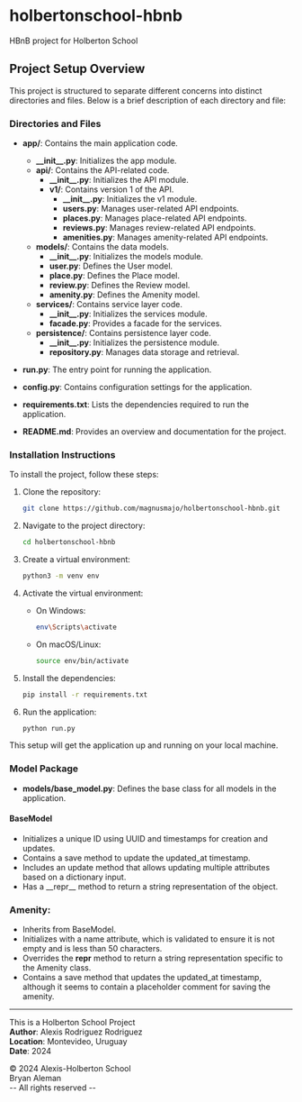 # holbertonschool-hbnb

HBnB project for Holberton School

## Project Setup Overview

This project is structured to separate different concerns into distinct directories and files. Below is a brief description of each directory and file:

### Directories and Files

- **app/**: Contains the main application code.
    - **\_\_init\_\_.py**: Initializes the app module.
    - **api/**: Contains the API-related code.
        - **\_\_init\_\_.py**: Initializes the API module.
        - **v1/**: Contains version 1 of the API.
            - **\_\_init\_\_.py**: Initializes the v1 module.
            - **users.py**: Manages user-related API endpoints.
            - **places.py**: Manages place-related API endpoints.
            - **reviews.py**: Manages review-related API endpoints.
            - **amenities.py**: Manages amenity-related API endpoints.
    - **models/**: Contains the data models.
        - **\_\_init\_\_.py**: Initializes the models module.
        - **user.py**: Defines the User model.
        - **place.py**: Defines the Place model.
        - **review.py**: Defines the Review model.
        - **amenity.py**: Defines the Amenity model.
    - **services/**: Contains service layer code.
        - **\_\_init\_\_.py**: Initializes the services module.
        - **facade.py**: Provides a facade for the services.
    - **persistence/**: Contains persistence layer code.
        - **\_\_init\_\_.py**: Initializes the persistence module.
        - **repository.py**: Manages data storage and retrieval.

- **run.py**: The entry point for running the application.
- **config.py**: Contains configuration settings for the application.
- **requirements.txt**: Lists the dependencies required to run the application.
- **README.md**: Provides an overview and documentation for the project.

### Installation Instructions

To install the project, follow these steps:

1. Clone the repository:
     ```sh
     git clone https://github.com/magnusmajo/holbertonschool-hbnb.git
     ```

2. Navigate to the project directory:
     ```sh
     cd holbertonschool-hbnb
     ```

3. Create a virtual environment:
     ```sh
     python3 -m venv env
     ```

4. Activate the virtual environment:
     - On Windows:
         ```sh
         env\Scripts\activate
         ```
     - On macOS/Linux:
         ```sh
         source env/bin/activate
         ```

5. Install the dependencies:
     ```sh
     pip install -r requirements.txt
     ```

6. Run the application:
     ```sh
     python run.py
     ```

This setup will get the application up and running on your local machine.

### Model Package

- **models/base_model.py**: Defines the base class for all models in the application.

#### BaseModel

- Initializes a unique ID using UUID and timestamps for creation and updates.
- Contains a save method to update the updated_at timestamp.
- Includes an update method that allows updating multiple attributes based on a dictionary input.
- Has a \_\_repr\_\_ method to return a string representation of the object.

### Amenity:

- Inherits from BaseModel.
- Initializes with a name attribute, which is validated to ensure it is not empty and is less than 50 characters.
- Overrides the __repr__ method to return a string representation specific to the Amenity class.
- Contains a save method that updates the updated_at timestamp, although it seems to contain a placeholder comment for saving the amenity.

---

This is a Holberton School Project  
**Author**: Alexis Rodriguez Rodriguez  
**Location**: Montevideo, Uruguay  
**Date**: 2024

© 2024 Alexis-Holberton School  
Bryan Aleman  
-- All rights reserved --